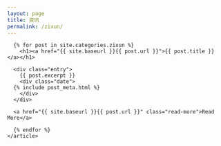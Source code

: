 ```yaml
---
layout: page
title: 资讯
permalink: /zixun/
---
```



<div class="posts">
    <article class="post">    
      
      {% for post in site.categories.zixun %}
        <h1><a href="{{ site.baseurl }}{{ post.url }}">{{ post.title }}</a></h1>

      <div class="entry">
        {{ post.excerpt }}
        <div class="date">
	  {% include post_meta.html %}
        </div>
      </div>

      <a href="{{ site.baseurl }}{{ post.url }}" class="read-more">Read More</a>

      {% endfor %}
    </article>
</div>


